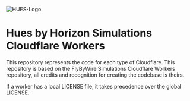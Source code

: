 ![HUES-Logo](./branding/Branding/BANNER.png)

# Hues by Horizon Simulations Cloudflare Workers

This repository represents the code for each type of Cloudflare. 
This repository is based on the FlyByWire Simulations Cloudflare Workers repository, all credits and recognition for creating the codebase is theirs.

If a worker has a local LICENSE file, it takes precedence over the global LICENSE.

